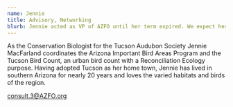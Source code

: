 ```yaml
---
name: Jennie
title: Advisory, Networking
blurb: Jennie acted as VP of AZFO until her term expired. We expect her back soon.
---
```


As the Conservation Biologist for the Tucson Audubon Society Jennie MacFarland coordinates the Arizona Important Bird Areas Program and the Tucson Bird Count, an urban bird count with a Reconciliation Ecology purpose. Having adopted Tucson as her home town, Jennie has lived in southern Arizona for nearly 20 years and loves the varied habitats and birds of the region.

[consult.3@AZFO.org](mailto:consult.3@AZFO.org)
